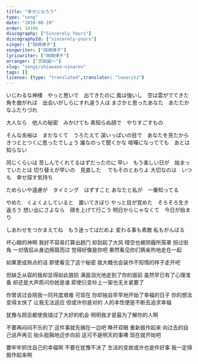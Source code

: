 ```yaml
---
title: "幸せになろう"
type: "song"
date: "2010-08-19"
order: 10106
discography: ["Sincerely Yours"]
discographyId: ["sincerely-yours"]
singer: ["岡崎律子"]
songwriter: ["岡崎律子"]
lyricwriter: ["岡崎律子"]
arranger: ["京田誠一"]
slug: "songs/shiawase-ninarou"
tags: []
license: {type: "translated",translator: "loveritz"}
---
```


いじわるな神様　やっと思いで　出てきたのに 
風は強いし　空は雲がでてきた 
角を曲がれば　出会いがしらにすれ違う人は 
まさかと思ったあなた　あたたかなふたりづれ 

大人なら　他人の秘密　みかけても 
素知らぬ顔で　やりすごすもの 

そんな余裕は　まだなくて　うろたえて 
涙いっぱいの目で　あなたを見たから 
きつととつくに思ったでしょう 
誰なのって聞くかな 
喧嘩になってても　あとは知らない 

同じくらいは 苦しんでくれてるはずだったのに 
早い　もう楽しい日が　始まっていたとは 
切り替えが早いの　見直した　 
でもそのとおりよ 
大切なのは　いつも　幸せ探す気持ち 

ためらいや遠慮が　タイミング　はずすこと 
あなたと私が　一番知ってる 

やめた　くよくよしていると　置いてきぼり 
やっと目が覚めた　そろそろ生き返ろう 
想い出にさよなら　顔を上げて行こう 
明日からじゃなくて　今日が始まり 

しあわせをつかまえてね　もう迷ってはだめよ 
変わる事も素敵 
私もがんばる

坏心眼的神啊 我好不容易打算出趟门 
却刮起了大风 晴空也被阴霾所笼罩 
拐过街角 一对情侣从身边擦肩而过 
觉得好像是你吧 果然看见你们俩亲热地走在一起 

如果更成熟点的话 即使看见了这个秘密 
我大概也会装作不知情的样子走开吧 

但缺乏从容的我却显得如此狼狈 
满面泪光地走到了你的面前 
虽然早已有了心理准备 
却还是大声质问你她是谁 
即使衍变吵上一架也无关紧要了 

你曾说过会陪我一同共度艰难 
可现在 你却独自早早地开始了幸福的日子 
你的想法变得太快了 让我无法适应 
但或许你是对的 
人的本性便是不断去追求幸福 

犹豫与顾忌都使我错过了大好的机会 
明明我才是最为了解你的人啊 

不要再闷闷不乐的了 这件事就先搁在一边吧 
睁开双眼 重新振作起来 
向过去的自己说声再见 抬头挺胸地迈步向前 
这可不是明天的事噢 现在就开始吧 

要牢牢抓住自己的幸福啊 不要在犹豫不决了 
生活的变故或许也是件好事 
我一定得振作起来啊
